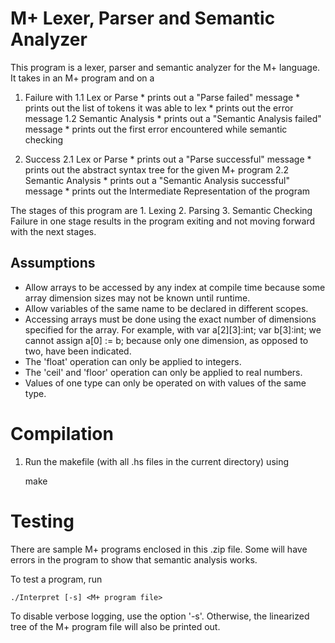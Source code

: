 # M+ Lexer, Parser and Semantic Analyzer

This program is a lexer, parser and semantic analyzer for the M+ language. It takes in an M+ program and on a
1. Failure with
    1.1 Lex or Parse
    	* prints out a "Parse failed" message
	    * prints out the list of tokens it was able to lex
    	* prints out the error message
    1.2 Semantic Analysis
        * prints out a "Semantic Analysis failed" message
        * prints out the first error encountered while semantic checking


2. Success
    2.1 Lex or Parse
    	* prints out a "Parse successful" message
	    * prints out the abstract syntax tree for the given M+ program
    2.2 Semantic Analysis
        * prints out a "Semantic Analysis successful" message
        * prints out the Intermediate Representation of the program
        
The stages of this program are
    1. Lexing
    2. Parsing
    3. Semantic Checking
Failure in one stage results in the program exiting and not moving forward with
the next stages.

## Assumptions
* Allow arrays to be accessed by any index at compile time because some array dimension sizes may not be known until runtime.
* Allow variables of the same name to be declared in different scopes.
* Accessing arrays must be done using the exact number of dimensions
  specified for the array. For example, with
    var a[2][3]:int;
    var b[3]:int;
  we cannot assign
    a[0] := b;
  because only one dimension, as opposed to two, have been indicated.
* The 'float' operation can only be applied to integers.
* The 'ceil' and 'floor' operation can only be applied to real numbers.
* Values of one type can only be operated on with values of the same type.

# Compilation

1. Run the makefile (with all .hs files in the current directory) using

	make


# Testing

There are sample M+ programs enclosed in this .zip file. Some will have errors in the program to show that semantic analysis works.

To test a program, run

	./Interpret [-s] <M+ program file>

To disable verbose logging, use the option '-s'. Otherwise, the linearized tree of the M+ program file will also be printed out.	
